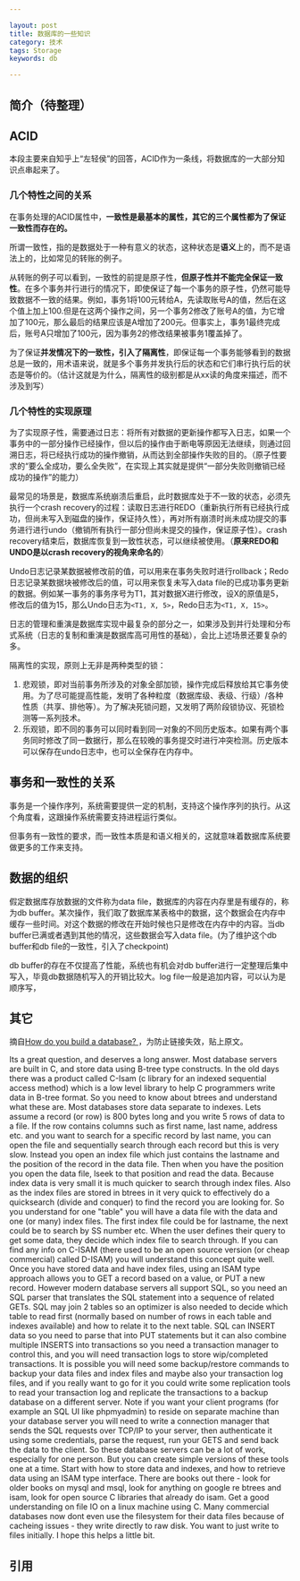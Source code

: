 ```yaml
---

layout: post
title: 数据库的一些知识
category: 技术
tags: Storage
keywords: db

---
```


## 简介（待整理）

## ACID

本段主要来自知乎上“左轻侯”的回答，ACID作为一条线，将数据库的一大部分知识点串起来了。

### 几个特性之间的关系

在事务处理的ACID属性中，**一致性是最基本的属性，其它的三个属性都为了保证一致性而存在的。**

所谓一致性，指的是数据处于一种有意义的状态，这种状态是**语义**上的，而不是语法上的，比如常见的转账的例子。

从转账的例子可以看到，一致性的前提是原子性，**但原子性并不能完全保证一致性**。在多个事务并行进行的情况下，即使保证了每一个事务的原子性，仍然可能导致数据不一致的结果。例如，事务1将100元转给A，先读取账号A的值，然后在这个值上加上100.但是在这两个操作之间，另一个事务2修改了账号A的值，为它增加了100元，那么最后的结果应该是A增加了200元。但事实上，事务1最终完成后，账号A只增加了100元，因为事务2的修改结果被事务1覆盖掉了。

为了保证**并发情况下的一致性，引入了隔离性**，即保证每一个事务能够看到的数据总是一致的，用术语来说，就是多个事务并发执行后的状态和它们串行执行后的状态是等价的。（估计这就是为什么，隔离性的级别都是从xx读的角度来描述，而不涉及到写）

### 几个特性的实现原理

为了实现原子性，需要通过日志：将所有对数据的更新操作都写入日志，如果一个事务中的一部分操作已经操作，但以后的操作由于断电等原因无法继续，则通过回溯日志，将已经执行成功的操作撤销，从而达到全部操作失败的目的。（原子性要求的“要么全成功，要么全失败”，在实现上其实就是提供“一部分失败则撤销已经成功的操作”的能力）

最常见的场景是，数据库系统崩溃后重启，此时数据库处于不一致的状态，必须先执行一个crash recovery的过程：读取日志进行REDO（重新执行所有已经执行成功，但尚未写入到磁盘的操作，保证持久性），再对所有崩溃时尚未成功提交的事务进行进行undo（撤销所有执行一部分但尚未提交的操作，保证原子性）。crash recovery结束后，数据库恢复到一致性状态，可以继续被使用。（**原来REDO和UNDO是以crash recovery的视角来命名的**）

Undo日志记录某数据被修改前的值，可以用来在事务失败时进行rollback；Redo日志记录某数据块被修改后的值，可以用来恢复未写入data file的已成功事务更新的数据。例如某一事务的事务序号为T1，其对数据X进行修改，设X的原值是5，修改后的值为15，那么Undo日志为`<T1, X, 5>`，Redo日志为`<T1, X, 15>`。

日志的管理和重演是数据库实现中最复杂的部分之一，如果涉及到并行处理和分布式系统（日志的复制和重演是数据库高可用性的基础），会比上述场景还要复杂的多。

隔离性的实现，原则上无非是两种类型的锁：

1. 悲观锁，即对当前事务所涉及的对象全部加锁，操作完成后释放给其它事务使用。为了尽可能提高性能，发明了各种粒度（数据库级、表级、行级）/各种性质（共享、排他等）。为了解决死锁问题，又发明了两阶段锁协议、死锁检测等一系列技术。
2. 乐观锁，即不同的事务可以同时看到同一对象的不同历史版本。如果有两个事务同时修改了同一数据行，那么在较晚的事务提交时进行冲突检测。历史版本可以保存在undo日志中，也可以全保存在内存中。

## 事务和一致性的关系

事务是一个操作序列，系统需要提供一定的机制，支持这个操作序列的执行。从这个角度看，这跟操作系统需要支持进程运行类似。

但事务有一致性的要求，而一致性本质是和语义相关的，这就意味着数据库系统要做更多的工作来支持。

## 数据的组织

假定数据库存放数据的文件称为data file，数据库的内容在内存里是有缓存的，称为db buffer。某次操作，我们取了数据库某表格中的数据，这个数据会在内存中缓存一些时间。对这个数据的修改在开始时候也只是修改在内存中的内容。当db buffer已满或者遇到其他的情况，这些数据会写入data file。(为了维护这个db buffer和db file的一致性，引入了checkpoint)

db buffer的存在不仅提高了性能，系统也有机会对db buffer进行一定整理后集中写入，毕竟db数据随机写入的开销比较大。log file一般是追加内容，可以认为是顺序写，

## 其它

摘自[How do you build a database? ](https://www.reddit.com/r/Database/comments/27u6dy/how_do_you_build_a_database/ciggal8/)，为防止链接失效，贴上原文。

Its a great question, and deserves a long answer.
Most database servers are built in C, and store data using B-tree type constructs. In the old days there was a product called C-Isam (c library for an indexed sequential access method) which is a low level library to help C programmers write data in B-tree format. So you need to know about btrees and understand what these are.
Most databases store data separate to indexes. Lets assume a record (or row) is 800 bytes long and you write 5 rows of data to a file. If the row contains columns such as first name, last name, address etc. and you want to search for a specific record by last name, you can open the file and sequentially search through each record but this is very slow. Instead you open an index file which just contains the lastname and the position of the record in the data file. Then when you have the position you open the data file, lseek to that position and read the data. Because index data is very small it is much quicker to search through index files. Also as the index files are stored in btrees in it very quick to effectively do a quicksearch (divide and conquer) to find the record you are looking for.
So you understand for one "table" you will have a data file with the data and one (or many) index files. The first index file could be for lastname, the next could be to search by SS number etc. When the user defines their query to get some data, they decide which index file to search through. If you can find any info on C-ISAM (there used to be an open source version (or cheap commercial) called D-ISAM) you will understand this concept quite well.
Once you have stored data and have index files, using an ISAM type approach allows you to GET a record based on a value, or PUT a new record. However modern database servers all support SQL, so you need an SQL parser that translates the SQL statement into a sequence of related GETs. SQL may join 2 tables so an optimizer is also needed to decide which table to read first (normally based on number of rows in each table and indexes available) and how to relate it to the next table. SQL can INSERT data so you need to parse that into PUT statements but it can also combine multiple INSERTS into transactions so you need a transaction manager to control this, and you will need transaction logs to store wip/completed transactions.
It is possible you will need some backup/restore commands to backup your data files and index files and maybe also your transaction log files, and if you really want to go for it you could write some replication tools to read your transaction log and replicate the transactions to a backup database on a different server. Note if you want your client programs (for example an SQL UI like phpmyadmin) to reside on separate machine than your database server you will need to write a connection manager that sends the SQL requests over TCP/IP to your server, then authenticate it using some credentials, parse the request, run your GETS and send back the data to the client.
So these database servers can be a lot of work, especially for one person. But you can create simple versions of these tools one at a time. Start with how to store data and indexes, and how to retrieve data using an ISAM type interface.
There are books out there - look for older books on mysql and msql, look for anything on google re btrees and isam, look for open source C libraries that already do isam. Get a good understanding on file IO on a linux machine using C. Many commercial databases now dont even use the filesystem for their data files because of cacheing issues - they write directly to raw disk. You want to just write to files initially.
I hope this helps a little bit.

## 引用
